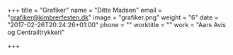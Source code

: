 +++
title = "Grafiker"
name = "Ditte Madsen"
email = "grafiker@kimbrerfesten.dk"
image = "grafiker.png"
weight = "6"
date = "2017-02-26T20:24:26+01:00"
phone = ""
worktitle = ""
work = "Aars Avis og Centrailtrykkeri"

+++

